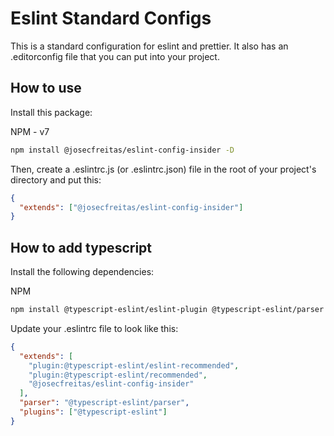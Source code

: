 # Eslint Standard Configs

This is a standard configuration for eslint and prettier. It also has an .editorconfig file that you can put into your project.

## How to use
Install this package:

NPM - v7
```bash
npm install @josecfreitas/eslint-config-insider -D
```

Then, create a .eslintrc.js (or .eslintrc.json) file in the root of your project's directory and put this:
```json
{
  "extends": ["@josecfreitas/eslint-config-insider"]
}
```

## How to add typescript

Install the following dependencies:

NPM
```bash
npm install @typescript-eslint/eslint-plugin @typescript-eslint/parser -D
```

Update your .eslintrc file to look like this:
```json
{
  "extends": [
    "plugin:@typescript-eslint/eslint-recommended",
    "plugin:@typescript-eslint/recommended",
    "@josecfreitas/eslint-config-insider"
  ],
  "parser": "@typescript-eslint/parser",
  "plugins": ["@typescript-eslint"]
}
```
